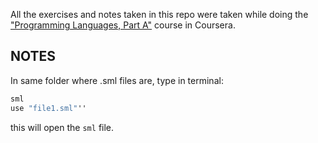 All the exercises and notes taken in this repo were taken while doing the ["Programming Languages, Part A"](https://www.coursera.org/learn/programming-languages/) course in Coursera. 

## NOTES
In same folder where .sml files are, type in terminal: 

```sml
sml
use "file1.sml"''
```
this will open the `sml` file. 